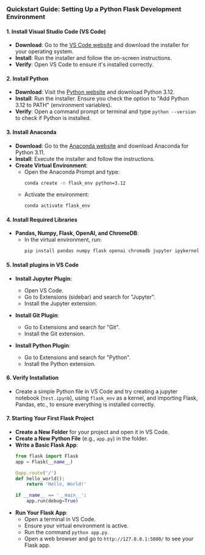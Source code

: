 ### Quickstart Guide: Setting Up a Python Flask Development Environment

#### 1. Install Visual Studio Code (VS Code)
- **Download**: Go to the [VS Code website](https://code.visualstudio.com/) and download the installer for your operating system.
- **Install**: Run the installer and follow the on-screen instructions.
- **Verify**: Open VS Code to ensure it's installed correctly.

#### 2. Install Python
- **Download**: Visit the [Python website](https://www.python.org/downloads/) and download Python 3.12.
- **Install**: Run the installer. Ensure you check the option to "Add Python 3.12 to PATH" (environment variables).
- **Verify**: Open a command prompt or terminal and type `python --version` to check if Python is installed.

#### 3. Install Anaconda
- **Download**: Go to the [Anaconda website](https://www.anaconda.com/products/individual) and download Anaconda for Python 3.11.
- **Install**: Execute the installer and follow the instructions.
- **Create Virtual Environment**:
   - Open the Anaconda Prompt and type:
     ```bash
     conda create -n flask_env python=3.12
     ```
   - Activate the environment:
     ```bash
     conda activate flask_env
     ```

#### 4. Install Required Libraries
- **Pandas, Numpy, Flask, OpenAI, and ChromeDB**:
  - In the virtual environment, run:
    ```bash
    pip install pandas numpy flask openai chromadb jupyter ipykernel
    ```

#### 5. Install plugins in VS Code
- **Install Jupyter Plugin**:
  - Open VS Code.
  - Go to Extensions (sidebar) and search for "Jupyter".
  - Install the Jupyter extension.

- **Install Git Plugin**:
  - Go to Extensions and search for "Git".
  - Install the Git extension.

- **Install Python Plugin**:
  - Go to Extensions and search for "Python".
  - Install the Python extension.


#### 6. Verify Installation
- Create a simple Python file in VS Code and try creating a jupyter notebook (`test.ipynb`), using `flask_env` as a kernel, and importing Flask, Pandas, etc., to ensure everything is installed correctly.

#### 7. Starting Your First Flask Project
- **Create a New Folder** for your project and open it in VS Code.
- **Create a New Python File** (e.g., `app.py`) in the folder.
- **Write a Basic Flask App**:
  ```python
  from flask import Flask
  app = Flask(__name__)

  @app.route('/')
  def hello_world():
      return 'Hello, World!'

  if __name__ == '__main__':
      app.run(debug=True)
  ```
- **Run Your Flask App**:
  - Open a terminal in VS Code.
  - Ensure your virtual environment is active.
  - Run the command `python app.py`.
  - Open a web browser and go to `http://127.0.0.1:5000/` to see your Flask app.
